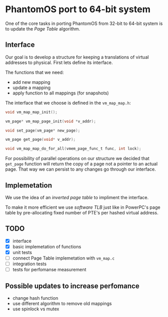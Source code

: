 # PhantomOS port to 64-bit system

One of the core tasks in porting PhantomOS from 32-bit to 64-bit system  is to update the *Page Table* algorithm.
<!-- The 32-bit version uses array of all possible 2^32 virtual addreses to allocate 4.2 Gb. -->

## Interface

Our goal is to develop a structure for keeping a translations of virtual addresses to physical. First lets define its interface.

The functions that we need:

* add new mapping
* update a mapping
* apply function to all mappings (for snapshots)

The interface that we choose is defined in the ```vm_map_map.h```:

```C
void vm_map_map_init();

vm_page* vm_map_page_init(void *v_addr);

void set_page(vm_page* new_page);

vm_page get_page(void* v_addr);

void vm_map_map_do_for_all(vmem_page_func_t func, int lock);
```
For possibility of parallel operations on our structure we decided that ```get_page``` function will return the copy of a page not a pointer to an actual page. That way we can persist to any changes go through our interface.

## Implemetation

We use the idea of an *inverted page table* to impliment the interface. 

To make it more efficient we use *software TLB* just like in PowerPC's page table by pre-allocating fixed number of PTE's per hashed virtual address.

## TODO

- [x] interface
- [x] basic implemetation of functions
- [x] unit tests
- [ ] connect Page Table implemetation with ```vm_map.c```
- [ ] integration tests
- [ ] tests for perfomanse measurement

## Possible updates to increase perfomance

- change hash function
- use different algorithm to remove old mappings
- use spinlock vs mutex


